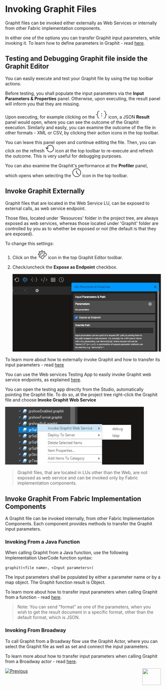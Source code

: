 # Invoking Graphit Files
Graphit files can be invoked either externally as Web Services or internally from other Fabric implementation components. 

In either one of the options you can transfer Graphit input parameters, while invoking it. To learn how to define parameters in Graphit - read [here](06_using_graphit_files_with_parameters.md).



## Testing and Debugging Graphit file inside the Graphit Editor

You can easily execute and test your Graphit file by using the top toolbar actions.

Before testing, you shall populate the input parameters via the **Input Parameters & Properties** panel. Otherwise, upon executing, the result panel will inform you that they are missing.

Upon executing, for example clicking on the <img src="images/show-output-json-icon.png"></img> icon, a JSON **Result** panel would open, where you can see the outcome of the Graphit execution. Similarly and easily, you can examine the outcome of the file in other formats - XML or CSV, by clicking their action icons in the top toolbar.

You can leave this panel open and continue editing the file. Then, you can click on the refresh <img src="images/refraesh-icon.png"></img> icon at the top toolbar to re-execute and refresh the outcome. This is very useful for debugging purposes.



You can also examine the Graphit's performance at the **Profiler** panel, which opens when selecting the <img src="images/profiler-icon.png"></img> icon in the top toolbar.



## Invoke Graphit Externally

Graphit files that are located in the Web Service LU, can be exposed to external calls, as web service endpoint.

Those files, located under 'Resources' folder in the project tree, are always exposed as web services, whereas those located under 'Graphit' folder are controlled by you as to whether be exposed or not (the default is that they are exposed).

To change this settings:

1. Click on the <img src="images/url-icon.png"></img> icon in the top Graphit Editor toolbar.

2. Check/uncheck the **Expose as Endpoint** checkbox. 

   <img src="images/ws_graphit_path.png"></img> 

To learn more about how to externally invoke Graphit and how to transfer its input parameters - read [here](/articles/15_web_services_and_graphit/05_custom_ws.md#invoking-custom-apis)

You can use the Web services Testing App to easily invoke Graphit web service endpoints, as explained [here](/articles/15_web_services_and_graphit/11_swagger.md). 

<studio>

You can open the testing app directly from the Studio, automatically pointing the Graphit file. To do so, at the project tree right-click the Graphit file and choose **Invoke Graphit Web Service**

![](images/47_invoking_graphit_files.png)



</studio>



> Graphit files, that are located in LUs other than the Web, are not exposed as web service and can be invoked only by Fabric implementation components.



## Invoke Graphit From Fabric Implementation Components

A Graphit file can be invoked internally, from other Fabric Implementation Components. Each component provides methods to transfer the Graphit input parameters.

### Invoking From a Java Function

When calling Graphit from a Java function, use the following Implementation UserCode function syntax:

`graphit(<file name>, <Input parameters>)`

The input parameters shall be populated by either a parameter name or by a map object. The Graphit function result is Object.

To learn more about how to transfer input parameters when calling Graphit from a function - read [here](06_using_graphit_files_with_parameters.md#invoking-from-a-java-function).

>  Note: You can send "format" as one of the parameters, when you wish to get the result document in a specific format, other than the default format, which is JSON.

### Invoking From Broadway

To call Graphit from a Broadway flow use the Graphit Actor, where you can select the Graphit file as well as set and connect the input parameters.

To learn more about how to transfer input parameters when calling Graphit from a Broadway actor - read [here](06_using_graphit_files_with_parameters.md#invoking-from-broadway).



[![Previous](/articles/images/Previous.png)](/articles/15_web_services_and_graphit/17_Graphit/04_graphit_node_properties.md)[<img align="right" width="60" height="54" src="/articles/images/Next.png">](/articles/15_web_services_and_graphit/17_Graphit/06_using_graphit_files_with_parameters.md)

